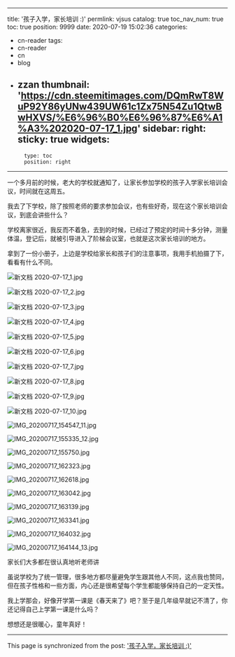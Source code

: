 
---
title: '孩子入学，家长培训 :)'
permlink: vjsus
catalog: true
toc_nav_num: true
toc: true
position: 9999
date: 2020-07-19 15:02:36
categories:
- cn-reader
tags:
- cn-reader
- cn
- blog
- zzan
thumbnail: 'https://cdn.steemitimages.com/DQmRwT8WuP92Y86yUNw439UW61c1Zx75N54Zu1QtwBwHXVS/%E6%96%B0%E6%96%87%E6%A1%A3%202020-07-17_1.jpg'
sidebar:
    right:
        sticky: true
widgets:
    -
        type: toc
        position: right
---


一个多月前的时候，老大的学校就通知了，让家长参加学校的孩子入学家长培训会议，时间就在这周五。

我去了下学校，除了按照老师的要求参加会议，也有些好奇，现在这个家长培训会议，到底会讲些什么？

学校离家很近，我反而不着急，去到的时候，已经过了预定的时间十多分钟，测量体温，登记后，就被引导进入了阶梯会议室，也就是这次家长培训的地方。

拿到了一份小册子，上边是学校给家长和孩子们的注意事项，我用手机拍摄了下，看看有什么不同。

![新文档 2020-07-17_1.jpg](https://cdn.steemitimages.com/DQmRwT8WuP92Y86yUNw439UW61c1Zx75N54Zu1QtwBwHXVS/%E6%96%B0%E6%96%87%E6%A1%A3%202020-07-17_1.jpg)

![新文档 2020-07-17_2.jpg](https://cdn.steemitimages.com/DQmXJuN1nZrW7NeRZUfJNpHsSpa8d5gdue1BGnp2rrB6GNP/%E6%96%B0%E6%96%87%E6%A1%A3%202020-07-17_2.jpg)

![新文档 2020-07-17_3.jpg](https://cdn.steemitimages.com/DQmSiuEA5PWj6zDtXYQVaWc7x5yV9GKgZEBpzMfRVKvGAKq/%E6%96%B0%E6%96%87%E6%A1%A3%202020-07-17_3.jpg)

![新文档 2020-07-17_4.jpg](https://cdn.steemitimages.com/DQmdfxjQpGLD8rqMuMKoBRr6gomh3C2tjJNcjUxzyE9RMNZ/%E6%96%B0%E6%96%87%E6%A1%A3%202020-07-17_4.jpg)

![新文档 2020-07-17_5.jpg](https://cdn.steemitimages.com/DQmPf31V1jyidaukbgJg445p7uWUVYMVy52dzg4a2jhuYai/%E6%96%B0%E6%96%87%E6%A1%A3%202020-07-17_5.jpg)

![新文档 2020-07-17_6.jpg](https://cdn.steemitimages.com/DQmRFB4QVnDPUZKVizt5tdtB8cmsSNV34M5JHcax9cE4BFP/%E6%96%B0%E6%96%87%E6%A1%A3%202020-07-17_6.jpg)

![新文档 2020-07-17_7.jpg](https://cdn.steemitimages.com/DQmfFehN3Sbd4bc2yKehXGuUMatFktgACMgaWkQ2EvLkbfP/%E6%96%B0%E6%96%87%E6%A1%A3%202020-07-17_7.jpg)

![新文档 2020-07-17_8.jpg](https://cdn.steemitimages.com/DQmXn21z1Ui8N3SGm3XGLwSXaHwwyRwhwbYWjimTwwR5KDM/%E6%96%B0%E6%96%87%E6%A1%A3%202020-07-17_8.jpg)

![新文档 2020-07-17_9.jpg](https://cdn.steemitimages.com/DQmZL6stYmmAx7SJmqvf6fgKDC7QMSEact9C3gU15JAcZnv/%E6%96%B0%E6%96%87%E6%A1%A3%202020-07-17_9.jpg)

![新文档 2020-07-17_10.jpg](https://cdn.steemitimages.com/DQmWWWcqqnPSFfFHJkUsXYxQGk4giNCtGkhZ4DKqJ2fMwrX/%E6%96%B0%E6%96%87%E6%A1%A3%202020-07-17_10.jpg)

![IMG_20200717_154547_11.jpg](https://cdn.steemitimages.com/DQmRHFAd8LYk8zGm3sWZCD9YGKYTF5NE6xmC9GBv8N4T3wX/IMG_20200717_154547_11.jpg)

![IMG_20200717_155335_12.jpg](https://cdn.steemitimages.com/DQmXXx1n5Yaj7ytzBhW8HdvYWrHkQ2w3PZw1cJLgJ1R34cK/IMG_20200717_155335_12.jpg)

![IMG_20200717_155750.jpg](https://cdn.steemitimages.com/DQmXfgNf7yT9mWQmYAUBFuSXv3WxKywVogCL4mk5awYVwjc/IMG_20200717_155750.jpg)

![IMG_20200717_162323.jpg](https://cdn.steemitimages.com/DQmaKZJnyLP6gWmUNXMLsx3qyN7AyfTqfLSicRFR6XJf6ML/IMG_20200717_162323.jpg)

![IMG_20200717_162618.jpg](https://cdn.steemitimages.com/DQmP5r4Htz1a81um1moYFqsambJGjiAo2rLitNmBjcSh5tm/IMG_20200717_162618.jpg)

![IMG_20200717_163042.jpg](https://cdn.steemitimages.com/DQmUorS7g2jHNn6v1VUd2BjGWzV2SaxyDhCnWq5UnFridq9/IMG_20200717_163042.jpg)

![IMG_20200717_163139.jpg](https://cdn.steemitimages.com/DQmdrsxU3pcWMivaUA4DWuaGuSiJvGHuP9jviufzp9qrbZU/IMG_20200717_163139.jpg)

![IMG_20200717_163341.jpg](https://cdn.steemitimages.com/DQmTQULnPoRZaQfcJoPqi8rHhiHt4amrXCor1biQgjxrYAU/IMG_20200717_163341.jpg)

![IMG_20200717_164032.jpg](https://cdn.steemitimages.com/DQmauBZAZUy8EE2GZcX1xnim6T45isRiniFzctXvVjpg2oP/IMG_20200717_164032.jpg)

![IMG_20200717_164144_13.jpg](https://cdn.steemitimages.com/DQmfG1hhc2DDJMizdA1DbpeZVsjiAw2zDH1NroSNvA6e8Xi/IMG_20200717_164144_13.jpg)

家长们大多都在很认真地听老师讲

虽说学校为了统一管理，很多地方都尽量避免学生跟其他人不同，这点我也赞同，但在孩子性格和一些方面，内心还是很希望每个学生都能够保持自己的一定天性。

我上学那会，好像开学第一课是《春天来了》吧？至于是几年级早就记不清了，你还记得自己上学第一课是什么吗？

想想还是很暖心，童年真好！

- - -

This page is synchronized from the post: ['孩子入学，家长培训 :)'](https://steemit.com/@rivalhw/vjsus)
